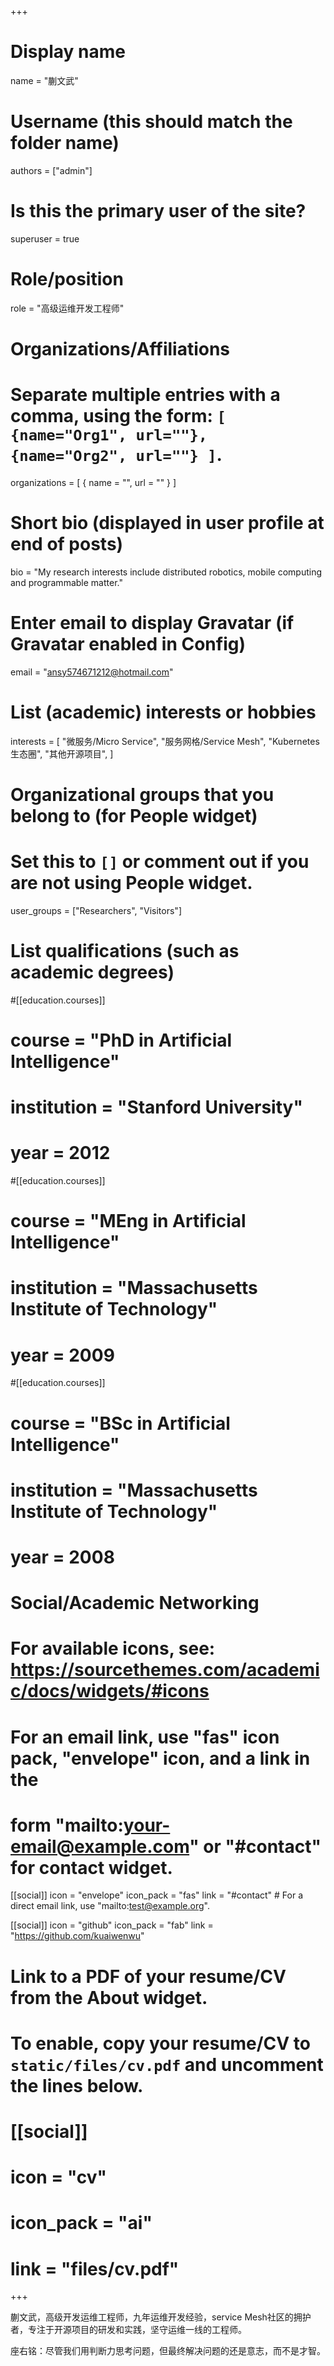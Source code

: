 +++
# Display name
name = "蒯文武"

# Username (this should match the folder name)
authors = ["admin"]

# Is this the primary user of the site?
superuser = true

# Role/position
role = "高级运维开发工程师"

# Organizations/Affiliations
#   Separate multiple entries with a comma, using the form: `[ {name="Org1", url=""}, {name="Org2", url=""} ]`.
organizations = [ { name = "", url = "" } ]

# Short bio (displayed in user profile at end of posts)
bio = "My research interests include distributed robotics, mobile computing and programmable matter."

# Enter email to display Gravatar (if Gravatar enabled in Config)
email = "ansy574671212@hotmail.com"

# List (academic) interests or hobbies
interests = [
  "微服务/Micro Service",
  "服务网格/Service Mesh",
  "Kubernetes生态圈",
  "其他开源项目",
]

# Organizational groups that you belong to (for People widget)
#   Set this to `[]` or comment out if you are not using People widget.
user_groups = ["Researchers", "Visitors"]

# List qualifications (such as academic degrees)
#[[education.courses]]
 # course = "PhD in Artificial Intelligence"
 # institution = "Stanford University"
 # year = 2012

#[[education.courses]]
#  course = "MEng in Artificial Intelligence"
#  institution = "Massachusetts Institute of Technology"
#  year = 2009

#[[education.courses]]
#  course = "BSc in Artificial Intelligence"
#  institution = "Massachusetts Institute of Technology"
#  year = 2008

# Social/Academic Networking
# For available icons, see: https://sourcethemes.com/academic/docs/widgets/#icons
#   For an email link, use "fas" icon pack, "envelope" icon, and a link in the
#   form "mailto:your-email@example.com" or "#contact" for contact widget.

[[social]]
  icon = "envelope"
  icon_pack = "fas"
  link = "#contact"  # For a direct email link, use "mailto:test@example.org".

[[social]]
  icon = "github"
  icon_pack = "fab"
  link = "https://github.com/kuaiwenwu"

# Link to a PDF of your resume/CV from the About widget.
# To enable, copy your resume/CV to `static/files/cv.pdf` and uncomment the lines below.
# [[social]]
#   icon = "cv"
#   icon_pack = "ai"
#   link = "files/cv.pdf"

+++

蒯文武，高级开发运维工程师，九年运维开发经验，service Mesh社区的拥护者，专注于开源项目的研发和实践，坚守运维一线的工程师。

座右铭：尽管我们用判断力思考问题，但最终解决问题的还是意志，而不是才智。
